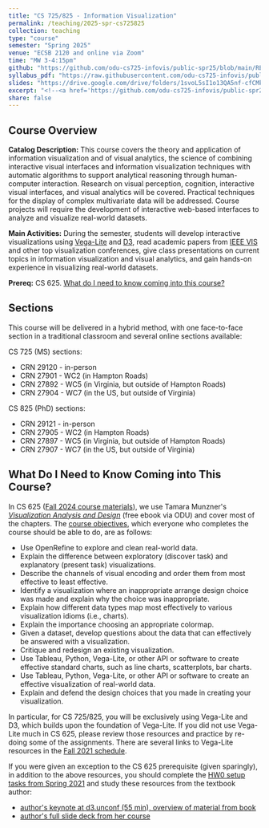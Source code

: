 ```yaml
---
title: "CS 725/825 - Information Visualization"
permalink: /teaching/2025-spr-cs725825
collection: teaching
type: "course"
semester: "Spring 2025"
venue: "ECSB 2120 and online via Zoom"
time: "MW 3-4:15pm"
github: "https://github.com/odu-cs725-infovis/public-spr25/blob/main/README.md"
syllabus_pdf: "https://raw.githubusercontent.com/odu-cs725-infovis/public-spr25/main/syllabus.pdf"
slides: "https://drive.google.com/drive/folders/1svoL5sI1o13QA5nf-cfCMkcj19LexhVQ?usp=share_link"
excerpt: "<!--<a href='https://github.com/odu-cs725-infovis/public-spr25/blob/main/README.md' target='_blank'><i class='fab fa-fw fa-github' style='color:#171516'></i></a>  <a href='https://raw.githubusercontent.com/odu-cs725-infovis/public-spr25/main/syllabus.pdf' target='_blank'><i class='fas fa-solid fa-file-pdf' style='color:#f70e0c'></i></a>  &nbsp; -->**Catalog Description:** This course covers the theory and application of information visualization and of visual analytics, the science of combining interactive visual interfaces and information visualization techniques with automatic algorithms to support analytical reasoning through human-computer interaction. Research on visual perception, cognition, interactive visual interfaces, and visual analytics will be covered. Practical techniques for the display of complex multivariate data will be addressed. Course projects will require the development of interactive web-based interfaces to analyze and visualize real-world datasets.  Prerequisite: CS 625 (Data Visualization)"
share: false
---
```


## Course Overview

**Catalog Description:** This course covers the theory and application of information visualization and of visual analytics, the science of combining interactive visual interfaces and information visualization techniques with automatic algorithms to support analytical reasoning through human-computer interaction. Research on visual perception, cognition, interactive visual interfaces, and visual analytics will be covered. Practical techniques for the display of complex multivariate data will be addressed. Course projects will require the development of interactive web-based interfaces to analyze and visualize real-world datasets. 

**Main Activities:** During the semester, students will develop interactive visualizations using [Vega-Lite](https://vega.github.io/vega-lite/) and [D3](https://d3js.org/), read academic papers from [IEEE VIS](https://ieeevis.org/) and other top visualization conferences, give class presentations on current topics in information visualization and visual analytics, and gain hands-on experience in visualizing real-world datasets. 

**Prereq:** CS 625.  [What do I need to know coming into this course?](#prereq)

## Sections

This course will be delivered in a hybrid method, with one face-to-face section in a traditional classroom and several online sections available:

CS 725 (MS) sections:

* CRN 29120 - in-person 
* CRN 27901 - WC2 (in Hampton Roads)
* CRN 27892 - WC5 (in Virginia, but outside of Hampton Roads)
* CRN 27904 - WC7 (in the US, but outside of Virginia)

CS 825 (PhD) sections:

* CRN 29121 - in-person 
* CRN 27905 - WC2 (in Hampton Roads)
* CRN 27897 - WC5 (in Virginia, but outside of Hampton Roads)
* CRN 27907 - WC7 (in the US, but outside of Virginia)

<a name="prereq"></a>
## What Do I Need to Know Coming into This Course?

In CS 625 ([Fall 2024 course materials](https://github.com/odu-cs625-datavis/public-fall24-mcw/blob/main/README.md)), we use Tamara Munzner's [*Visualization Analysis and Design*](https://go.oreilly.com/old-dominion-university//library/view/visualization-analysis-and/9781466508910/) (free ebook via ODU) and cover most of the chapters. The [course objectives](https://github.com/odu-cs625-datavis/public-fall24-mcw/blob/main/syllabus.md#course-objectives), which everyone who completes the course should be able to do, are as follows:
* Use OpenRefine to explore and clean real-world data.
* Explain the difference between exploratory (discover task) and explanatory (present task) visualizations.
* Describe the channels of visual encoding and order them from most effective to least effective.
* Identify a visualization where an inappropriate arrange design choice was made and explain why the choice was inappropriate.
* Explain how different data types map most effectively to various visualization idioms (i.e., charts).
* Explain the importance choosing an appropriate colormap.
* Given a dataset, develop questions about the data that can effectively be answered with a visualization.
* Critique and redesign an existing visualization.
* Use Tableau, Python, Vega-Lite, or other API or software to create effective standard charts, such as line charts, scatterplots, bar charts.
* Use Tableau, Python, Vega-Lite, or other API or software to create an effective visualization of real-world data.
* Explain and defend the design choices that you made in creating your visualization.

In particular, for CS 725/825, you will be exclusively using Vega-Lite and D3, which builds upon the foundation of Vega-Lite. If you did not use Vega-Lite much in CS 625, please review those resources and practice by re-doing some of the assignments.  There are several links to Vega-Lite resources in the [Fall 2021 schedule](https://github.com/odu-cs625-datavis/public/blob/main/fall21/README.md).

If you were given an exception to the CS 625 prerequisite (given sparingly), in addition to the above resources, you should complete the [HW0 setup tasks from Spring 2021](https://github.com/odu-cs725-infovis/public/blob/main/spr21/HW0.md) and study these resources from the textbook author:
* [author's keynote at d3.unconf (55 min), overview of material from book](https://www.youtube.com/watch?v=jVC6SQS23ak)
* [author's full slide deck from her course](https://www.cs.ubc.ca/~tmm/talks.html#vad21all)
